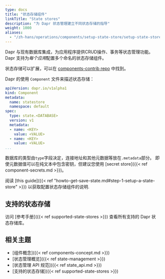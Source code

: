 ```yaml
---
type: docs
title: "状态存储组件"
linkTitle: "State stores"
description: "为 Dapr 状态管理建立不同状态存储的指导"
weight: 1000
aliases:
  - "/zh-hans/operations/components/setup-state-store/setup-state-store-overview/"
---
```


Dapr 与现有数据库集成，为应用程序提供CRUD操作、事务等状态管理功能。 Dapr 支持为*每个应用*配置多个命名的状态存储组件。

状态存储可以扩展，可以在 [components-contrib repo](https://github.com/dapr/components-contrib) 中找到。

Dapr 的使用 `Component` 文件来描述状态存储：

```yaml
apiVersion: dapr.io/v1alpha1
kind: Component
metadata:
  name: statestore
  namespace: default
spec:
  type: state.<DATABASE>
  version: v1
  metadata:
  - name: <KEY>
    value: <VALUE>
  - name: <KEY>
    value: <VALUE>
...
```

数据库的类型由`type`字段决定，连接地址和其他元数据等放在`.metadata`部分。 即使元数据值可以在纯文本中包含密钥，但建议您使用 [secret store]({{< ref component-secrets.md >}})。

阅读 [this guide]({{< ref "howto-get-save-state.md#step-1-setup-a-state-store" >}}) 以获取配置状态存储组件的说明.

## 支持的状态存储

访问 [参考手册]({{< ref supported-state-stores >}}) 查看所有支持的 Dapr 状态存储库。

## 相关主题
- [组件概念]({{< ref components-concept.md >}})
- [状态管理概览]({{< ref state-management >}})
- [状态管理 API 规范]({{< ref state_api.md >}})
- [支持的状态存储]({{< ref supported-state-stores >}})
